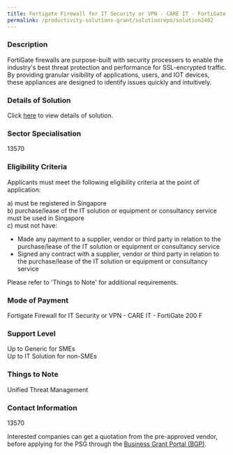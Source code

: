 ```yaml
---
title: Fortigate Firewall for IT Security or VPN - CARE IT - FortiGate 200 F
permalink: /productivity-solutions-grant/solutionrepo/solution2402
---
```


### Description

FortiGate firewalls are purpose-built with security processers to enable the industry's best threat protection and performance for SSL-encrypted traffic. By providing granular visibility of applications, users, and IOT devices, these appliances are designed to identify issues quickly and intuitively.

### Details of Solution

Click <a href='Computer Analysts and Recovery Experts Pte Ltd' target='_blank' rel='noopener'>here</a> to view details of solution.

### Sector Specialisation

 13570 

### Eligibility Criteria

Applicants must meet the following eligibility criteria at the point of application:

a) must be registered in Singapore <br>
b) purchase/lease of the IT solution or equipment or consultancy service must be used in Singapore <br>
c) must not have:
- Made any payment to a supplier, vendor or third party in relation to the purchase/lease of the IT solution or equipment or consultancy service
- Signed any contract with a supplier, vendor or third party in relation to the purchase/lease of the IT solution or equipment or consultancy service

Please refer to 'Things to Note' for additional requirements.

### Mode of Payment
Fortigate Firewall for IT Security or VPN - CARE IT - FortiGate 200 F

### Support Level
Up to Generic for SMEs <br>
Up to IT Solution for non-SMEs

### Things to Note
Unified Threat Management

### Contact Information
13570

Interested companies can get a quotation from the pre-approved vendor, before applying for the PSG through the <a target='_blank' rel='noopener' href='https://www.businessgrants.gov.sg/'>Business Grant Portal (BGP)</a>.
